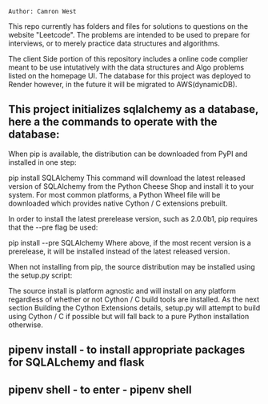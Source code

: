     Author: Camron West


This repo currently has folders and files for solutions to questions on the website "Leetcode".
The problems are intended to be used to prepare for interviews, or to merely practice data structures and algorithms.

The client Side portion of this repository includes a online code complier meant to be use intutatively with the data structures and Algo problems listed on the homepage UI.
The database for this project was deployed to Render however, in the future it will be migrated to AWS(dynamicDB).

This project initializes sqlalchemy as a database, here a the commands to operate with the database:
-------------------------------------------------------------------------------------------------------------------------------------------------------------------------
When pip is available, the distribution can be downloaded from PyPI and installed in one step:

pip install SQLAlchemy
This command will download the latest released version of SQLAlchemy from the Python Cheese Shop and install it to your system. For most common platforms, a Python Wheel file will be downloaded which provides native Cython / C extensions prebuilt.

In order to install the latest prerelease version, such as 2.0.0b1, pip requires that the --pre flag be used:

pip install --pre SQLAlchemy
Where above, if the most recent version is a prerelease, it will be installed instead of the latest released version.


When not installing from pip, the source distribution may be installed using the setup.py script:


The source install is platform agnostic and will install on any platform regardless of whether or not Cython / C build tools are installed. As the next section Building the Cython Extensions details, setup.py will attempt to build using Cython / C if possible but will fall back to a pure Python installation otherwise.

## pipenv install - to install appropriate packages for SQLALchemy and flask
## pipenv shell - to enter - pipenv shell
